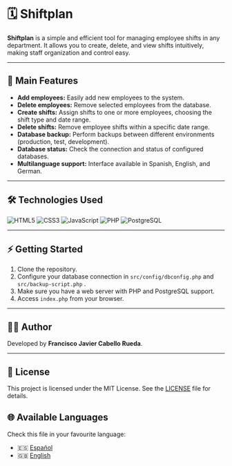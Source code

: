 # 🗓️ Shiftplan

**Shiftplan** is a simple and efficient tool for managing employee shifts in any department. It allows you to create, delete, and view shifts intuitively, making staff organization and control easy.

---

## 🎯 Main Features

- **Add employees:** Easily add new employees to the system.
- **Delete employees:** Remove selected employees from the database.
- **Create shifts:** Assign shifts to one or more employees, choosing the shift type and date range.
- **Delete shifts:** Remove employee shifts within a specific date range.
- **Database backup:** Perform backups between different environments (production, test, development).
- **Database status:** Check the connection and status of configured databases.
- **Multilanguage support:** Interface available in Spanish, English, and German.

---

## 🛠️ Technologies Used

![HTML5](https://img.shields.io/badge/HTML5-E34F26?style=for-the-badge&logo=html5&logoColor=white)
![CSS3](https://img.shields.io/badge/CSS3-1572B6?style=for-the-badge&logo=css3&logoColor=white)
![JavaScript](https://img.shields.io/badge/JavaScript-F7DF1E?style=for-the-badge&logo=javascript&logoColor=black)
![PHP](https://img.shields.io/badge/PHP-777BB4?style=for-the-badge&logo=php&logoColor=white)
![PostgreSQL](https://img.shields.io/badge/PostgreSQL-4169E1?logo=postgresql&logoColor=white&style=for-the-badge)

---

## ⚡ Getting Started

1. Clone the repository.
2. Configure your database connection in `src/config/dbconfig.php` and `src/backup-script.php` .
3. Make sure you have a web server with PHP and PostgreSQL support.
4. Access `index.php` from your browser.

---

## 👨‍💻 Author

Developed by **Francisco Javier Cabello Rueda**.

---

## 📄 License

This project is licensed under the MIT License. See the [LICENSE](LICENSE) file for details.

## 🌐 Available Languages

Check this file in your favourite language:

- 🇪🇸 [Español](README.es.md)
- 🇬🇧 [English](README.md)